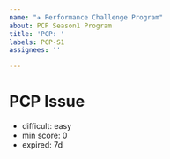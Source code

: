 ```yaml
---
name: "✈️ Performance Challenge Program"
about: PCP Season1 Program
title: 'PCP: '
labels: PCP-S1
assignees: ''

---
```


# PCP Issue

- difficult: easy
- min score: 0
- expired: 7d

<!-- The following description -->
